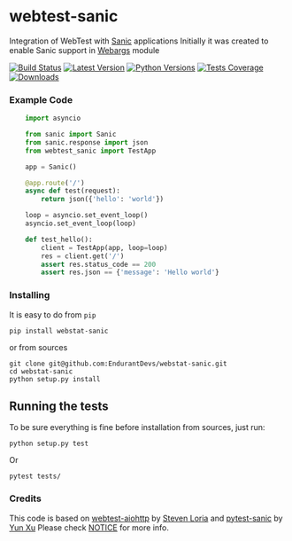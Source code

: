 # webtest-sanic
Integration of WebTest with [Sanic](https://github.com/huge-success/sanic) applications
Initially it was created to enable Sanic support in [Webargs](https://github.com/sloria/webargs) module

[![Build Status](https://img.shields.io/travis/EndurantDevs/webtest_sanic.svg?logo=travis)](https://travis-ci.org/EndurantDevs/webtest-sanic) [![Latest Version](https://pypip.in/version/webtest-sanic/badge.svg)](https://pypi.python.org/pypi/webtest-sanic/) [![Python Versions](https://img.shields.io/pypi/pyversions/webtest-sanic.svg)](https://github.com/EndurantDevs/webtest-sanic/blob/master/setup.py) [![Tests Coverage](https://img.shields.io/codecov/c/github/EndurantDevs/webtest-sanic/master.svg)](https://codecov.io/gh/EndurantDevs/webtest-sanic) [![Downloads](http://pepy.tech/badge/webtest-sanic)](http://pepy.tech/project/webtest-sanic)

### Example Code ###

```python
    import asyncio

    from sanic import Sanic
    from sanic.response import json
    from webtest_sanic import TestApp

    app = Sanic()

    @app.route('/')
    async def test(request):
        return json({'hello': 'world'})

    loop = asyncio.set_event_loop()
    asyncio.set_event_loop(loop)

    def test_hello():
        client = TestApp(app, loop=loop)
        res = client.get('/')
        assert res.status_code == 200
        assert res.json == {'message': 'Hello world'}
```


### Installing

It is easy to do from `pip`

```
pip install webstat-sanic
```

or from sources

```
git clone git@github.com:EndurantDevs/webstat-sanic.git
cd webstat-sanic
python setup.py install
```

## Running the tests

To be sure everything is fine before installation from sources, just run:
```
python setup.py test
```
Or
```
pytest tests/
```

### Credits ###

This code is based on [webtest-aiohttp](https://github.com/sloria/webtest-aiohttp) by [Steven Loria](https://github.com/sloria) and [pytest-sanic](https://github.com/yunstanford/pytest-sanic) by [Yun Xu](https://github.com/yunstanford)
Please check [NOTICE](NOTICE.md) for more info.
